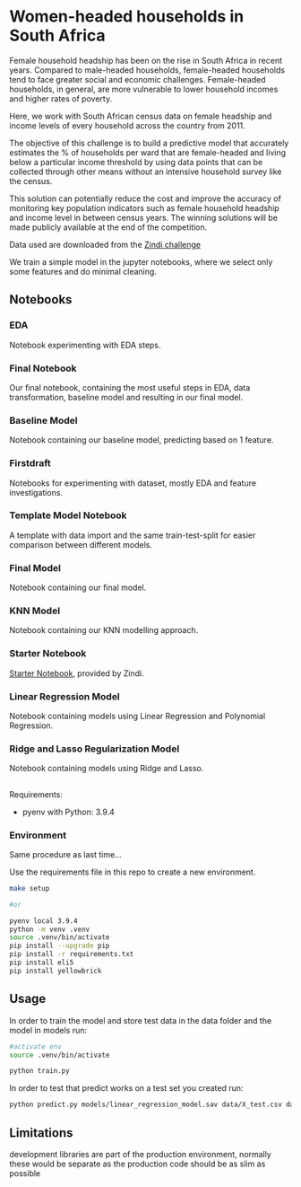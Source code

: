 # Women-headed households in South Africa

Female household headship has been on the rise in South Africa in recent years. Compared to male-headed households, female-headed households tend to face greater social and economic challenges. Female-headed households, in general, are more vulnerable to lower household incomes and higher rates of poverty.

Here, we work with South African census data on female headship and income levels of every household across the country from 2011.

The objective of this challenge is to build a predictive model that accurately estimates the % of households per ward that are female-headed and living below a particular income threshold by using data points that can be collected through other means without an intensive household survey like the census.

This solution can potentially reduce the cost and improve the accuracy of monitoring key population indicators such as female household headship and income level in between census years. The winning solutions will be made publicly available at the end of the competition.

Data used are downloaded from the [Zindi challenge](https://zindi.africa/competitions/womxn-in-big-data-south-africa-female-headed-households-in-south-africa)

We train a simple model in the jupyter notebooks, where we select only some features and do minimal cleaning.

## Notebooks

### EDA
Notebook experimenting with EDA steps.

### Final Notebook
Our final notebook, containing the most useful steps in EDA, data transformation, baseline model and resulting in our final model.

### Baseline Model
Notebook containing our baseline model, predicting based on 1 feature.

### Firstdraft
Notebooks for experimenting with dataset, mostly EDA and feature investigations.

### Template Model Notebook
A template with data import and the same train-test-split for easier comparison between different models.

### Final Model
Notebook containing our final model.

### KNN Model
Notebook containing our KNN modelling approach.

### Starter Notebook
[Starter Notebook](https://colab.research.google.com/drive/19dHG6RIQapPZTnPYGtsBWRbqW0-t07oJ), provided by Zindi.

### Linear Regression Model
Notebook containing models using Linear Regression and Polynomial Regression.

### Ridge and Lasso Regularization Model
Notebook containing models using Ridge and Lasso.

##
Requirements:
- pyenv with Python: 3.9.4

### Environment

Same procedure as last time...

Use the requirements file in this repo to create a new environment.

```BASH
make setup 

#or 

pyenv local 3.9.4
python -m venv .venv
source .venv/bin/activate
pip install --upgrade pip
pip install -r requirements.txt
pip install eli5
pip install yellowbrick

```

## Usage

In order to train the model and store test data in the data folder and the model in models run:

```bash
#activate env
source .venv/bin/activate

python train.py  
```

In order to test that predict works on a test set you created run:

```bash
python predict.py models/linear_regression_model.sav data/X_test.csv data/y_test.csv
```

## Limitations

development libraries are part of the production environment, normally these would be separate as the production code should be as slim as possible
